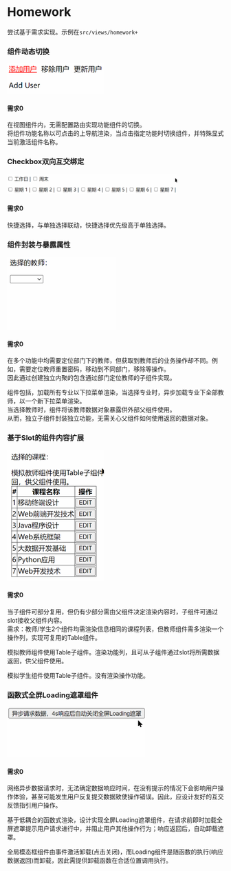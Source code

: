 # Homework
尝试基于需求实现。示例在`src/views/homework+`

### 组件动态切换
<img src="./assets/homework01.gif" width=224 height=71 />

#### 需求0
在视图组件内，无需配置路由实现功能组件的切换。  
将组件功能名称以可点击的上导航渲染，当点击指定功能时切换组件，并特殊显式当前激活组件名称。

### Checkbox双向互交绑定
<img src="./assets/homework04.gif" width=395 height=48 />

#### 需求0
快捷选择，与单独选择联动，快捷选择优先级高于单独选择。 

### 组件封装与暴露属性
<img src="./assets/homework02.gif" width=253 height=170 />  

#### 需求0
在多个功能中均需要定位部门下的教师，但获取到教师后的业务操作却不同。例如，需要定位教师重置密码，移动到不同部门，移除等操作。  
因此通过创建独立内聚的包含通过部门定位教师的子组件实现。  

组件包括，加载所有专业以下拉菜单渲染，当选择专业时，异步加载专业下全部教师，以一个新下拉菜单渲染。   
当选择教师时，组件将该教师数据对象暴露供外部父组件使用。  
从而，独立子组件封装独立功能，无需关心父组件如何使用返回的数据对象。  

### 基于Slot的组件内容扩展
<img src="./assets/homework03.gif" width=225 height=304 />  

#### 需求0
当子组件可部分复用，但仍有少部分需由父组件决定渲染内容时，子组件可通过slot接收父组件内容。  
需求：教师/学生2个组件均需渲染信息相同的课程列表，但教师组件需多渲染一个操作列，实现可复用的Table组件。   

模拟教师组件使用Table子组件。渲染功能列，且可从子组件通过slot将所需数据返回，供父组件使用。  

模拟学生组件使用Table子组件。没有渲染操作功能。  

###  函数式全屏Loading遮罩组件
<img src="./assets/homework05.gif" width=320 height=117 />  

#### 需求0
网络异步数据请求时，无法确定数据响应时间，在没有提示的情况下会影响用户操作体验，甚至可能发生用户反复提交数据致使操作错误。因此，应设计友好的互交反馈指引用户操作。

基于低耦合的函数式渲染，设计实现全屏Loading遮罩组件，在请求前即时加载全屏遮罩提示用户请求进行中，并阻止用户其他操作行为；响应返回后，自动卸载遮罩。

全局模态框组件由事件激活卸载(点击关闭)，而Loading组件是随函数的执行(响应数据返回)而卸载，因此需提供卸载函数在合适位置调用执行。